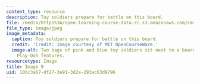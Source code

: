 ```yaml
---
content_type: resource
description: Toy soldiers prepare for battle on this board.
file: /media/https%3A/open-learning-course-data-rc.s3.amazonaws.com/cms-608-game-design-spring-2008/10bc3a67df273e913d2a293ac63d9796_09.jpg
file_type: image/jpeg
image_metadata:
  caption: Toy soldiers prepare for battle on this board.
  credit: 'Credit: Image courtesy of MIT OpenCourseWare.'
  image-alt: Two bags of pink and blue toy soldiers sit next to a board with pink
    Play-Doh features.
resourcetype: Image
title: Image 9
uid: 10bc3a67-df27-3e91-3d2a-293ac63d9796
---
```

